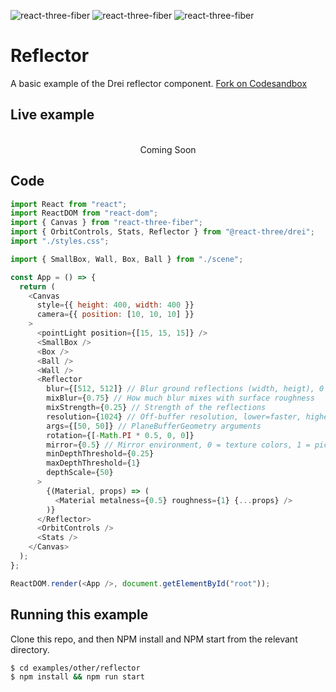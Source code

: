 ![react-three-fiber](https://img.shields.io/badge/dynamic/json?url=https://raw.githubusercontent.com/onion2k/r3f-by-example/develop/examples/other/reflector/package.json&label=react-three-fiber&query=$.dependencies['react-three-fiber']&color=green) ![react-three-fiber](https://img.shields.io/badge/dynamic/json?url=https://raw.githubusercontent.com/onion2k/r3f-by-example/develop/examples/other/reflector/package.json&label=three&query=$.dependencies['three']&color=green) ![react-three-fiber](https://img.shields.io/badge/dynamic/json?url=https://raw.githubusercontent.com/onion2k/r3f-by-example/develop/examples/other/reflector/package.json&label=@react-three/drei&query=$.dependencies['@react-three/drei']&color=green)

# Reflector

A basic example of the Drei reflector component. [Fork on Codesandbox](https://githubbox.com/onion2k/r3f-by-example/tree/develop/examples/other/reflector)

## Live example
<div align="center">
  <br>
Coming Soon
  <br>
</div>

## Code
```js
import React from "react";
import ReactDOM from "react-dom";
import { Canvas } from "react-three-fiber";
import { OrbitControls, Stats, Reflector } from "@react-three/drei";
import "./styles.css";

import { SmallBox, Wall, Box, Ball } from "./scene";

const App = () => {
  return (
    <Canvas
      style={{ height: 400, width: 400 }}
      camera={{ position: [10, 10, 10] }}
    >
      <pointLight position={[15, 15, 15]} />
      <SmallBox />
      <Box />
      <Ball />
      <Wall />
      <Reflector
        blur={[512, 512]} // Blur ground reflections (width, heigt), 0 skips blur
        mixBlur={0.75} // How much blur mixes with surface roughness
        mixStrength={0.25} // Strength of the reflections
        resolution={1024} // Off-buffer resolution, lower=faster, higher=better quality
        args={[50, 50]} // PlaneBufferGeometry arguments
        rotation={[-Math.PI * 0.5, 0, 0]}
        mirror={0.5} // Mirror environment, 0 = texture colors, 1 = pick up env colors
        minDepthThreshold={0.25}
        maxDepthThreshold={1}
        depthScale={50}
      >
        {(Material, props) => (
          <Material metalness={0.5} roughness={1} {...props} />
        )}
      </Reflector>
      <OrbitControls />
      <Stats />
    </Canvas>
  );
};

ReactDOM.render(<App />, document.getElementById("root"));

```

## Running this example

Clone this repo, and then NPM install and NPM start from the relevant directory.

```bash
$ cd examples/other/reflector
$ npm install && npm run start
```